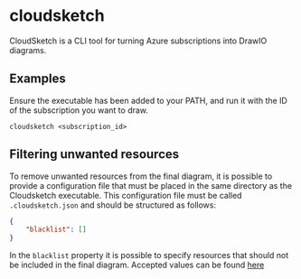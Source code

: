 # cloudsketch

CloudSketch is a CLI tool for turning Azure subscriptions into DrawIO diagrams.

## Examples

Ensure the executable has been added to your PATH, and run it with the ID of the subscription you want to draw.

```terminal
cloudsketch <subscription_id>
```

## Filtering unwanted resources

To remove unwanted resources from the final diagram, it is possible to provide a configuration file that must be placed in the same directory as the Cloudsketch executable. This configuration file must be called `.cloudsketch.json` and should be structured as follows:

```json
{
    "blacklist": []
}
```

In the `blacklist` property it is possible to specify resources that should not be included in the final diagram. Accepted values can be found [here](https://github.com/fremartini/cloudsketch/blob/main/internal/drawio/types/types.go)
